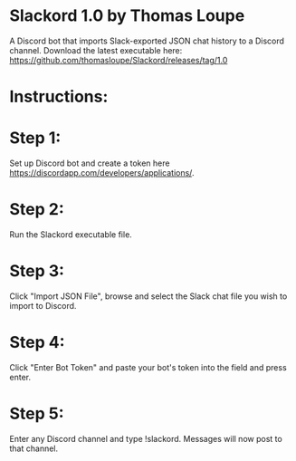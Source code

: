 # Slackord 1.0 by Thomas Loupe

A Discord bot that imports Slack-exported JSON chat history to a Discord channel.
Download the latest executable here: https://github.com/thomasloupe/Slackord/releases/tag/1.0

# Instructions:

# Step 1:

Set up Discord bot and create a token here https://discordapp.com/developers/applications/.

# Step 2:

Run the Slackord executable file.

# Step 3:

Click "Import JSON File", browse and select the Slack chat file you wish to import to Discord.

# Step 4:

Click "Enter Bot Token" and paste your bot's token into the field and press enter.

# Step 5:

Enter any Discord channel and type !slackord. Messages will now post to that channel.
